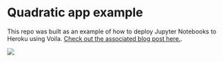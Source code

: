 # Quadratic app example

This repo was built as an example of how to deploy Jupyter Notebooks to Heroku using Voila. [Check out the associated blog post here.](https://samharrison.science/posts/interactive-app-jupyter-voila-heroku/).

![](http://localhost:1313/posts/interactive-app-jupyter-voila-heroku/quadratic-app-ss2.png)
